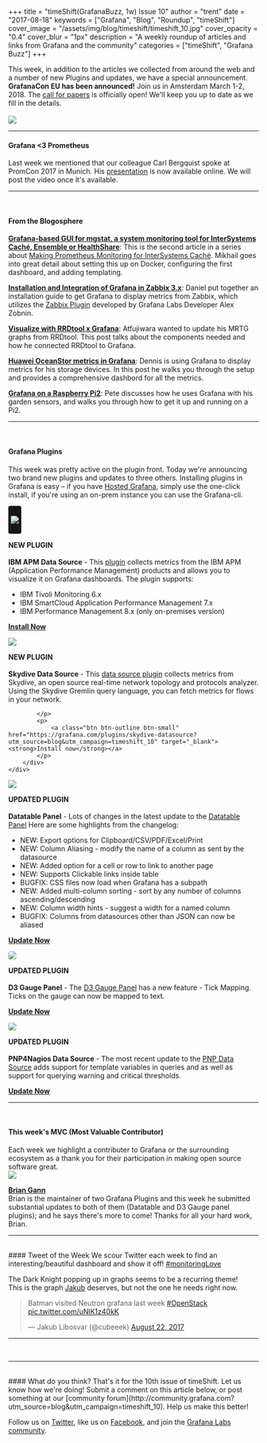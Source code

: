+++
title = "timeShift(GrafanaBuzz, 1w) Issue 10"
author = "trent"
date = "2017-08-18"
keywords = ["Grafana", "Blog", "Roundup", "timeShift"]
cover_image = "/assets/img/blog/timeshift/timeshift_10.jpg"
cover_opacity = "0.4"
cover_blur = "1px"
description = "A weekly roundup of articles and links from Grafana and the community"
categories = ["timeShift", "Grafana Buzz"]
+++

This week, in addition to the articles we collected from around the web and a number of new Plugins and updates, we have a special announcement. **GrafanaCon EU has been announced!** Join us in Amsterdam March 1-2, 2018. The [call for papers](https://grafana.com/grafanacon-cfp?utm_source=blog&utm_campaign=timeshift_10) is officially open! We'll keep you up to date as we fill in the details.
<br /><br />
<a href="https://grafana.com/grafanacon-cfp?utm_source=blog&utm_campaign=timeshift_10"><img src="/assets/img/blog/timeshift/grafanacon_announcement_timeshift.jpg" /></a>

<hr />


#### Grafana <3 Prometheus
Last week we mentioned that our colleague Carl Bergquist spoke at PromCon 2017 in Munich. His [presentation](https://docs.google.com/presentation/d/1NTYA6J7qZNhJlFEzaBOB-jVzVAGS8C5etJflAjXvVec/edit#slide=id.p) is now available online. We will post the video once it's available.


<hr />
<br />

#### From the Blogosphere
[**Grafana-based GUI for mgstat, a system monitoring tool for InterSystems Caché, Ensemble or HealthShare**](https://community.intersystems.com/post/grafana-based-gui-mgstat-system-monitoring-tool-intersystems-cach%C3%A9-ensemble-or-healthshare): This is the second article in a series about [Making Prometheus Monitoring for InterSystems Caché](https://community.intersystems.com/post/making-prometheus-monitoring-intersystems-cach%C3%A9). Mikhail goes into great detail about setting this up on Docker, configuring the first dashboard, and adding templating.

[**Installation and Integration of Grafana in Zabbix 3.x**](http://acrelinux.org/instalacao-e-integracao-do-grafana-no-zabbix-3-x/): Daniel put together an installation guide to get Grafana to display metrics from Zabbix, which utilizes the <a href="https://grafana.com/plugins/alexanderzobnin-zabbix-app?utm_source=blog&utm_campaign=timeshift_10">Zabbix Plugin</a> developed by Grafana Labs Developer Alex Zobnin.

[**Visualize with RRDtool x Grafana**](http://qiita.com/atfujiwara/items/8326560944bdb11ac6c8): Atfujiwara wanted to update his MRTG graphs from RRDtool. This post talks about the components needed and how he connected RRDtool to Grafana.

[**Huawei OceanStor metrics in Grafana**](https://blog.kruyt.org/oceanstor_grafana/): Dennis is using Grafana to display metrics for his storage devices. In this post he walks you through the setup and provides a comprehensive dashbord for all the metrics.

[**Grafana on a Raspberry Pi2**](https://tech.scargill.net/grafana-and-influxdb/): Pete discusses how he uses Grafana with his garden sensors, and walks you through how to get it up and running on a Pi2.


<hr />
<br />

#### Grafana Plugins
This week was pretty active on the plugin front. Today we're announcing two brand new plugins and updates to three others. Installing plugins in Grafana is easy – if you have <a href="https://grafana.com/cloud/grafana?utm_source=blog&utm_campaign=timeshift_10" target="_blank">Hosted Grafana</a>, simply use the one-click install, if you're using an on-prem instance you can use the Grafana-cli.

<div class="blog-plugin">
	<div class="row row--md-gutters blog-plugin-grid">
		<div class="col col--sm-2 blog-plugin-grid__item">
			<img style="border-radius: 4px; background-color: #161616; padding: 20px 5px" src="https://grafana.com/api/plugins/ibm-apm-datasource/versions/0.4/logos/large" />
		</div>
		<div class="col col--sm-10 blog-plugin-grid__item">
			<p>
				<div class="new-plugin-tag"><strong>NEW PLUGIN</strong></div><br/>
				<strong>IBM APM Data Source</strong> - This <a href="https://grafana.com/plugins/ibm-apm-datasource?utm_source=blog&utm_campaign=timeshift_10">plugin</a> collects metrics from the IBM APM (Application Performance Management) products and allows you to visualize it on Grafana dashboards. The plugin supports:
				<ul>
					<li>IBM Tivoli Monitoring 6.x</li>
					<li>IBM SmartCloud Application Performance Management 7.x</li>
					<li>IBM Performance Management 8.x (only on-premises version)</li>
				</ul>
			</p>
			<p>
				<a class="btn btn-outline btn-small" href="https://grafana.com/plugins/ibm-apm-datasource?utm_source=blog&utm_campaign=timeshift_10" target="_blank"><strong>Install Now</strong></a>
			</p>
		</div>
	</div>
</div>

<div class="blog-plugin">
	<div class="row row--md-gutters blog-plugin-grid">
		<div class="col col--sm-2 blog-plugin-grid__item">
			<img src="https://grafana.com/api/plugins/skydive-datasource/versions/1.0.1/logos/large" />
		</div>
		<div class="col col--sm-10 blog-plugin-grid__item">
			<p>
				<div class="new-plugin-tag"><strong>NEW PLUGIN</strong></div><br/>
				<strong>Skydive Data Source</strong> - This <a href="https://grafana.com/plugins/skydive-datasource?utm_source=blog&utm_campaign=timeshift_10">data source plugin</a> collects metrics from Skydive, an open source real-time network topology and protocols analyzer. Using the Skydive Gremlin query language, you can fetch metrics for flows in your network.

			</p>
			<p>
				<a class="btn btn-outline btn-small" href="https://grafana.com/plugins/skydive-datasource?utm_source=blog&utm_campaign=timeshift_10" target="_blank"><strong>Install now</strong></a>
			</p>
		</div>
	</div>
</div>

<div class="blog-plugin">
	<div class="row row--md-gutters blog-plugin-grid">
		<div class="col col--sm-2 blog-plugin-grid__item">
			<img src="https://grafana.com/api/plugins/briangann-datatable-panel/versions/0.0.3/logos/large" />
		</div>
		<div class="col col--sm-10 blog-plugin-grid__item">
			<p>
				<div class="updated-plugin-tag"><strong>UPDATED PLUGIN</strong></div><br/>
				<strong>Datatable Panel</strong> - Lots of changes in the latest update to the <a href="https://grafana.com/plugins/briangann-datatable-panel?utm_source=blog&utm_campaign=timeshift_10">Datatable Panel</a> Here are some highlights from the changelog:
				<ul>
					<li>NEW: Export options for Clipboard/CSV/PDF/Excel/Print</li>
					<li>NEW: Column Aliasing - modify the name of a column as sent by the datasource</li>
					<li>NEW: Added option for a cell or row to link to another page</li>
					<li>NEW: Supports Clickable links inside table</li>
					<li>BUGFIX: CSS files now load when Grafana has a subpath</li>
					<li>NEW: Added multi-column sorting - sort by any number of columns ascending/descending</li>
					<li>NEW: Column width hints - suggest a width for a named column</li>
					<li>BUGFIX: Columns from datasources other than JSON can now be aliased</li>
				</ul>
			</p>
			<p>
				<a class="btn btn-outline btn-small" href="https://grafana.com/plugins/briangann-datatable-panel?utm_source=blog&utm_campaign=timeshift_10" target="_blank"><strong>Update Now</strong></a>
			</p>
		</div>
	</div>
</div>

<div class="blog-plugin">
	<div class="row row--md-gutters blog-plugin-grid">
		<div class="col col--sm-2 blog-plugin-grid__item">
			<img style="border-radius: 4px;" src="https://grafana.com/api/plugins/briangann-gauge-panel/versions/0.0.4/logos/large" />
		</div>
		<div class="col col--sm-10 blog-plugin-grid__item">
			<p>
				<div class="updated-plugin-tag"><strong>UPDATED PLUGIN</strong></div><br/>
				<strong>D3 Gauge Panel</strong> - The <a href="https://grafana.com/plugins/briangann-gauge-panel?utm_source=blog&utm_campaign=timeshift_10">D3 Gauge Panel</a> has a new feature - Tick Mapping. Ticks on the gauge can now be mapped to text.
			</p>
			<p>
				<a class="btn btn-outline btn-small" href="https://grafana.com/plugins/briangann-gauge-panel?utm_source=blog&utm_campaign=timeshift_10" target="_blank"><strong>Update Now</strong></a>
			</p>
		</div>
	</div>
</div>

<div class="blog-plugin">
	<div class="row row--md-gutters blog-plugin-grid">
		<div class="col col--sm-2 blog-plugin-grid__item">
			<img style="border-radius: 4px;" src="https://grafana.com/api/plugins/sni-pnp-datasource/versions/1.0.3/logos/large" />
		</div>
		<div class="col col--sm-10 blog-plugin-grid__item">
			<p>
				<div class="updated-plugin-tag"><strong>UPDATED PLUGIN</strong></div><br/>
				<strong>PNP4Nagios Data Source</strong> - The most recent update to the <a href="https://grafana.com/plugins/sni-pnp-datasource?utm_source=blog&utm_campaign=timeshift_10">PNP Data Source</a> adds support for template variables in queries and as well as support for querying warning and critical thresholds.
			</p>
			<p>
				<a class="btn btn-outline btn-small" href="https://grafana.com/plugins/sni-pnp-datasource?utm_source=blog&utm_campaign=timeshift_10" target="_blank"><strong>Update Now</strong></a>
			</p>
		</div>
	</div>
</div>

<hr />
<br />

<h4>This week's MVC (Most Valuable Contributor)</h4>
Each week we highlight a contributer to Grafana or the surrounding ecosystem as a thank you for their participation in making open source software great.

<div class="blog-plugin">
	<div class="row row--md-gutters blog-plugin-grid">
		<div class="col col--sm-2 blog-plugin-grid__item">
			<img class="mvc" src="https://avatars1.githubusercontent.com/u/7364245?v=4&s=460" />
		</div>
		<div class="col col--sm-10 blog-plugin-grid__item">
			<p>
				<strong><a href="https://github.com/briangann" target="_blank">Brian Gann</a></strong><br/>
				Brian is the maintainer of two Grafana Plugins and this week he submitted substantial updates to both of them (Datatable and D3 Gauge panel plugins); and he says there's more to come! Thanks for all your hard work, Brian.
			</p>
		</div>
	</div>
</div>

<hr />
<br />
#### Tweet of the Week
We scour Twitter each week to find an interesting/beautiful dashboard and show it off! <a href="https://twitter.com/hashtag/monitoringlove?src=hash" target="_blank">#monitoringLove</a>
<p>The Dark Knight popping up in graphs seems to be a recurring theme!<br />This is the graph <a href="https://twitter.com/cubeeek">Jakub</a> deserves, but not the one he needs right now.

<blockquote class="twitter-tweet" data-lang="en"><p lang="en" dir="ltr">Batman visited Neutron grafana last week <a href="https://twitter.com/hashtag/OpenStack?src=hash">#OpenStack</a> <a href="https://t.co/uNlK1z40kK">pic.twitter.com/uNlK1z40kK</a></p>&mdash; Jakub Libosvar (@cubeeek) <a href="https://twitter.com/cubeeek/status/900035936553250816">August 22, 2017</a></blockquote>
<script async src="//platform.twitter.com/widgets.js" charset="utf-8"></script>

<hr />
<br />


<hr />
<br />
#### What do you think?
That's it for the 10th issue of timeShift. Let us know how we're doing! Submit a comment on this article below, or post something at our [community forum](http://community.grafana.com?utm_source=blog&utm_campaign=timeshift_10). Help us make this better!

Follow us on [Twitter](http://twitter.com/grafana), like us on [Facebook](http://facebook.com/grafana), and join the [Grafana Labs community](http://grafana.com/signup?utm_source=blog&utm_campaign=timeshift_10).



